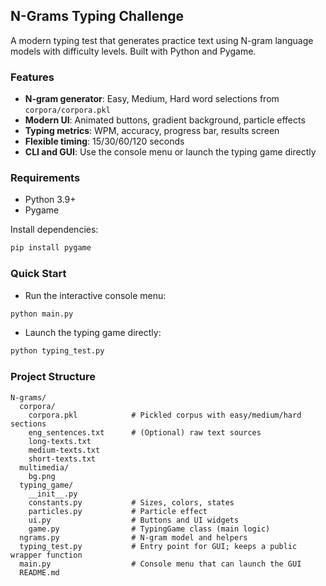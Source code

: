 ## N-Grams Typing Challenge

A modern typing test that generates practice text using N-gram language models with difficulty levels. Built with Python and Pygame.

### Features
- **N-gram generator**: Easy, Medium, Hard word selections from `corpora/corpora.pkl`
- **Modern UI**: Animated buttons, gradient background, particle effects
- **Typing metrics**: WPM, accuracy, progress bar, results screen
- **Flexible timing**: 15/30/60/120 seconds
- **CLI and GUI**: Use the console menu or launch the typing game directly

### Requirements
- Python 3.9+
- Pygame

Install dependencies:
```bash
pip install pygame
```

### Quick Start
- Run the interactive console menu:
```bash
python main.py
```

- Launch the typing game directly:
```bash
python typing_test.py
```

### Project Structure
```text
N-grams/
  corpora/
    corpora.pkl            # Pickled corpus with easy/medium/hard sections
    eng_sentences.txt      # (Optional) raw text sources
    long-texts.txt
    medium-texts.txt
    short-texts.txt
  multimedia/
    bg.png                
  typing_game/             
    __init__.py
    constants.py           # Sizes, colors, states
    particles.py           # Particle effect
    ui.py                  # Buttons and UI widgets
    game.py                # TypingGame class (main logic)
  ngrams.py                # N-gram model and helpers
  typing_test.py           # Entry point for GUI; keeps a public wrapper function
  main.py                  # Console menu that can launch the GUI
  README.md
```


